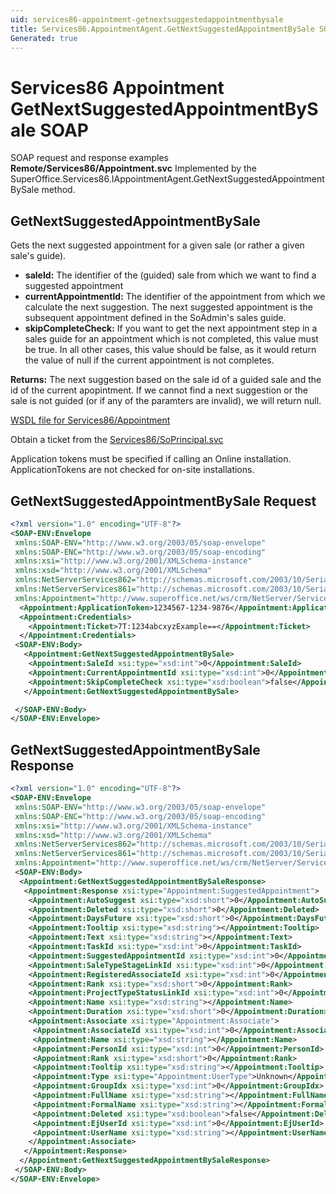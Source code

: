 ```yaml
---
uid: services86-appointment-getnextsuggestedappointmentbysale
title: Services86.AppointmentAgent.GetNextSuggestedAppointmentBySale SOAP
Generated: true
---
```


# Services86 Appointment GetNextSuggestedAppointmentBySale SOAP

SOAP request and response examples **Remote/Services86/Appointment.svc**
Implemented by the <see cref="M:SuperOffice.Services86.IAppointmentAgent.GetNextSuggestedAppointmentBySale">SuperOffice.Services86.IAppointmentAgent.GetNextSuggestedAppointmentBySale</see> method.

## GetNextSuggestedAppointmentBySale

Gets the next suggested appointment for a given sale (or rather a given sale's guide).

* **saleId:** The identifier of the (guided) sale from which we want to find a suggested appointment
* **currentAppointmentId:** The identifier of the appointment from which we calculate the next suggestion. The next suggested appointment is the subsequent appointment defined in the SoAdmin's sales guide.
* **skipCompleteCheck:** If you want to get the next appointment step in a sales guide for an appointment which is not completed, this value must be true. In all other cases, this value should be false, as it would return the value of null if the current appointment is not completes.

**Returns:** The next suggestion based on the sale id of a guided sale and the id of the current apopintment. If we cannot find a next suggestion or the sale is not guided (or if any of the paramters are invalid), we will return null.


[WSDL file for Services86/Appointment](../Services86-Appointment.md)

Obtain a ticket from the [Services86/SoPrincipal.svc](../SoPrincipal/SoPrincipal.md)

Application tokens must be specified if calling an Online installation. ApplicationTokens are not checked for on-site installations.

## GetNextSuggestedAppointmentBySale Request

```xml
<?xml version="1.0" encoding="UTF-8"?>
<SOAP-ENV:Envelope
 xmlns:SOAP-ENV="http://www.w3.org/2003/05/soap-envelope"
 xmlns:SOAP-ENC="http://www.w3.org/2003/05/soap-encoding"
 xmlns:xsi="http://www.w3.org/2001/XMLSchema-instance"
 xmlns:xsd="http://www.w3.org/2001/XMLSchema"
 xmlns:NetServerServices862="http://schemas.microsoft.com/2003/10/Serialization/Arrays"
 xmlns:NetServerServices861="http://schemas.microsoft.com/2003/10/Serialization/"
 xmlns:Appointment="http://www.superoffice.net/ws/crm/NetServer/Services86">
  <Appointment:ApplicationToken>1234567-1234-9876</Appointment:ApplicationToken>
  <Appointment:Credentials>
    <Appointment:Ticket>7T:1234abcxyzExample==</Appointment:Ticket>
  </Appointment:Credentials>
 <SOAP-ENV:Body>
   <Appointment:GetNextSuggestedAppointmentBySale>
    <Appointment:SaleId xsi:type="xsd:int">0</Appointment:SaleId>
    <Appointment:CurrentAppointmentId xsi:type="xsd:int">0</Appointment:CurrentAppointmentId>
    <Appointment:SkipCompleteCheck xsi:type="xsd:boolean">false</Appointment:SkipCompleteCheck>
   </Appointment:GetNextSuggestedAppointmentBySale>

 </SOAP-ENV:Body>
</SOAP-ENV:Envelope>

```


## GetNextSuggestedAppointmentBySale Response

```xml
<?xml version="1.0" encoding="UTF-8"?>
<SOAP-ENV:Envelope
 xmlns:SOAP-ENV="http://www.w3.org/2003/05/soap-envelope"
 xmlns:SOAP-ENC="http://www.w3.org/2003/05/soap-encoding"
 xmlns:xsi="http://www.w3.org/2001/XMLSchema-instance"
 xmlns:xsd="http://www.w3.org/2001/XMLSchema"
 xmlns:NetServerServices862="http://schemas.microsoft.com/2003/10/Serialization/Arrays"
 xmlns:NetServerServices861="http://schemas.microsoft.com/2003/10/Serialization/"
 xmlns:Appointment="http://www.superoffice.net/ws/crm/NetServer/Services86">
 <SOAP-ENV:Body>
  <Appointment:GetNextSuggestedAppointmentBySaleResponse>
   <Appointment:Response xsi:type="Appointment:SuggestedAppointment">
    <Appointment:AutoSuggest xsi:type="xsd:short">0</Appointment:AutoSuggest>
    <Appointment:Deleted xsi:type="xsd:short">0</Appointment:Deleted>
    <Appointment:DaysFuture xsi:type="xsd:short">0</Appointment:DaysFuture>
    <Appointment:Tooltip xsi:type="xsd:string"></Appointment:Tooltip>
    <Appointment:Text xsi:type="xsd:string"></Appointment:Text>
    <Appointment:TaskId xsi:type="xsd:int">0</Appointment:TaskId>
    <Appointment:SuggestedAppointmentId xsi:type="xsd:int">0</Appointment:SuggestedAppointmentId>
    <Appointment:SaleTypeStageLinkId xsi:type="xsd:int">0</Appointment:SaleTypeStageLinkId>
    <Appointment:RegisteredAssociateId xsi:type="xsd:int">0</Appointment:RegisteredAssociateId>
    <Appointment:Rank xsi:type="xsd:short">0</Appointment:Rank>
    <Appointment:ProjectTypeStatusLinkId xsi:type="xsd:int">0</Appointment:ProjectTypeStatusLinkId>
    <Appointment:Name xsi:type="xsd:string"></Appointment:Name>
    <Appointment:Duration xsi:type="xsd:short">0</Appointment:Duration>
    <Appointment:Associate xsi:type="Appointment:Associate">
     <Appointment:AssociateId xsi:type="xsd:int">0</Appointment:AssociateId>
     <Appointment:Name xsi:type="xsd:string"></Appointment:Name>
     <Appointment:PersonId xsi:type="xsd:int">0</Appointment:PersonId>
     <Appointment:Rank xsi:type="xsd:short">0</Appointment:Rank>
     <Appointment:Tooltip xsi:type="xsd:string"></Appointment:Tooltip>
     <Appointment:Type xsi:type="Appointment:UserType">Unknown</Appointment:Type>
     <Appointment:GroupIdx xsi:type="xsd:int">0</Appointment:GroupIdx>
     <Appointment:FullName xsi:type="xsd:string"></Appointment:FullName>
     <Appointment:FormalName xsi:type="xsd:string"></Appointment:FormalName>
     <Appointment:Deleted xsi:type="xsd:boolean">false</Appointment:Deleted>
     <Appointment:EjUserId xsi:type="xsd:int">0</Appointment:EjUserId>
     <Appointment:UserName xsi:type="xsd:string"></Appointment:UserName>
    </Appointment:Associate>
   </Appointment:Response>
  </Appointment:GetNextSuggestedAppointmentBySaleResponse>
 </SOAP-ENV:Body>
</SOAP-ENV:Envelope>

```


